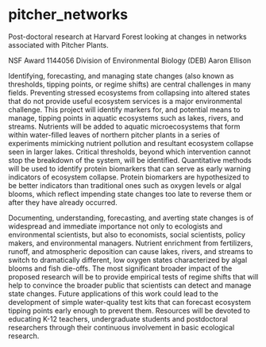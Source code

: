 pitcher_networks
================

Post-doctoral research at Harvard Forest looking at changes in networks associated with Pitcher Plants.

NSF Award 1144056 Division of Environmental Biology (DEB)
Aaron Ellison

Identifying, forecasting, and managing state changes (also known as thresholds, tipping points, or regime shifts) are central challenges in many fields. Preventing stressed ecosystems from collapsing into altered states that do not provide useful ecosystem services is a major environmental challenge. This project will identify markers for, and potential means to manage, tipping points in aquatic ecosystems such as lakes, rivers, and streams. Nutrients will be added to aquatic microecosystems that form within water-filled leaves of northern pitcher plants in a series of experiments mimicking nutrient pollution and resultant ecosystem collapse seen in larger lakes. Critical thresholds, beyond which intervention cannot stop the breakdown of the system, will be identified. Quantitative methods will be used to identify protein biomarkers that can serve as early warning indicators of ecosystem collapse. Protein biomarkers are hypothesized to be better indicators than traditional ones such as oxygen levels or algal blooms, which reflect impending state changes too late to reverse them or after they have already occurred.

Documenting, understanding, forecasting, and averting state changes is of widespread and immediate importance not only to ecologists and environmental scientists, but also to economists, social scientists, policy makers, and environmental managers. Nutrient enrichment from fertilizers, runoff, and atmospheric deposition can cause lakes, rivers, and streams to switch to dramatically different, low oxygen states characterized by algal blooms and fish die-offs. The most significant broader impact of the proposed research will be to provide empirical tests of regime shifts that will help to convince the broader public that scientists can detect and manage state changes. Future applications of this work could lead to the development of simple water-quality test kits that can forecast ecosystem tipping points early enough to prevent them. Resources will be devoted to educating K-12 teachers, undergraduate students and postdoctoral researchers through their continuous involvement in basic ecological research.
